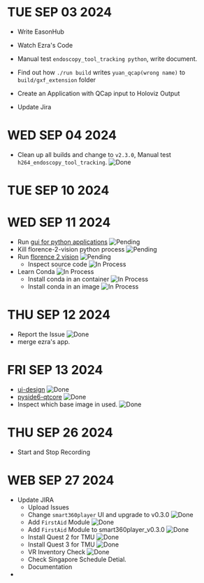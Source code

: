 # TUE SEP 03 2024
- Write EasonHub

- Watch Ezra's Code
- Manual test `endoscopy_tool_tracking python`, write document.
- Find out how `./run build` writes `yuan_qcap(wrong name)` to  `build/gxf_extension` folder
- Create an Application with QCap input to Holoviz Output
- Update Jira
# WED SEP 04 2024
- Clean up all builds and change to `v2.3.0`, Manual test `h264_endoscopy_tool_tracking`. ![Done]
# TUE SEP 10 2024
# WED SEP 11 2024
- Run [gui for python applications][gui-for-python-applications] ![Pending]
- Kill florence-2-vision python process ![Pending]
- Run [florence 2 vision][florence-2-vision] ![Pending]
  - Inspect source code ![In Process]
- Learn Conda ![In Process]
  - Install conda in an container ![In Process]
  - Install conda in an image ![In Process]
# THU SEP 12 2024
- Report the Issue ![Done]
- merge ezra's app.
# FRI SEP 13 2024
- [ui-design] ![Done]
- [pyside6-qtcore] ![Done]
- Inspect which base image in used. ![Done]
# THU SEP 26 2024
- Start and Stop Recording
# WEB SEP 27 2024
- Update JIRA
  - Upload Issues 
  - Change `smart360player` UI and upgrade to v0.3.0 ![Done]
  - Add `FirstAid` Module ![Done]
  - Add `FirstAid` Module to smart360player_v0.3.0 ![Done]
  - Install Quest 2 for TMU ![Done]
  - Install Quest 3 for TMU ![Done]
  - VR Inventory Check ![Done]
  - Check Singapore Schedule Detial.
  - Documentation
- 

[ui-design]: https://www.figma.com/design/9xE3ZYirvPjMlVjZtuUnWP/%E6%96%B0%E5%8A%A0%E7%8E%BB%E4%BB%8B%E9%9D%A2?node-id=0-1&node-type=canvas&t=urgMUT3X0D0aEo3w-0
[pyside6-qtcore]: https://doc.qt.io/qtforpython-6/PySide6/QtCore/index.html#module-PySide6.QtCore

[Done]: https://img.shields.io/badge/Done-green
[Pending]: https://img.shields.io/badge/Pending-yellow
[In Process]: https://img.shields.io/badge/In_Process-orange

[gui-for-python-applications]: https://github.com/nvidia-holoscan/holohub/tree/main/tutorials/gui_for_python_applications

[florence-2-vision]: https://github.com/nvidia-holoscan/holohub/tree/main/applications/florence-2-vision